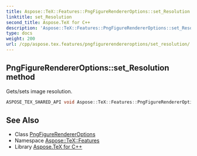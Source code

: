 ```yaml
---
title: Aspose::TeX::Features::PngFigureRendererOptions::set_Resolution method
linktitle: set_Resolution
second_title: Aspose.TeX for C++
description: 'Aspose::TeX::Features::PngFigureRendererOptions::set_Resolution method. Gets/sets image resolution in C++.'
type: docs
weight: 200
url: /cpp/aspose.tex.features/pngfigurerendereroptions/set_resolution/
---
```

## PngFigureRendererOptions::set_Resolution method


Gets/sets image resolution.

```cpp
ASPOSE_TEX_SHARED_API void Aspose::TeX::Features::PngFigureRendererOptions::set_Resolution(int32_t value) override
```

## See Also

* Class [PngFigureRendererOptions](../)
* Namespace [Aspose::TeX::Features](../../)
* Library [Aspose.TeX for C++](../../../)
